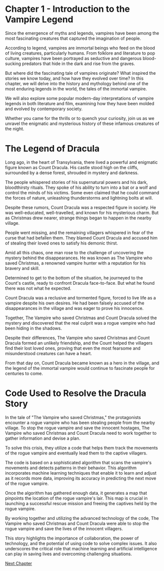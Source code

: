 # Chapter 1 - Introduction to the Vampire Legend

Since the emergence of myths and legends, vampires have been among the most fascinating creatures that captured the imagination of people.

According to legend, vampires are immortal beings who feed on the blood of living creatures, particularly humans. From folklore and literature to pop culture, vampires have been portrayed as seductive and dangerous blood-sucking predators that hide in the dark and rise from the graves.

But where did the fascinating tale of vampires originate? What inspired the stories we know today, and how have they evolved over time? In this chapter, we will delve into the history and mythology behind one of the most enduring legends in the world, the tales of the immortal vampire.

We will also explore some popular modern-day interpretations of vampire legends in both literature and film, examining how they have been molded and evolved by contemporary society.

Whether you came for the thrills or to quench your curiosity, join us as we unravel the enigmatic and mysterious history of these infamous creatures of the night.
# The Legend of Dracula

Long ago, in the heart of Transylvania, there lived a powerful and enigmatic figure known as Count Dracula. His castle stood high on the cliffs, surrounded by a dense forest, shrouded in mystery and darkness.

The people whispered stories of his supernatural powers and his dark, bloodthirsty rituals. They spoke of his ability to turn into a bat or a wolf and control the minds of his victims. Some even claimed that he could command the forces of nature, unleashing thunderstorms and lightning bolts at will.

Despite these rumors, Count Dracula was a respected figure in society. He was well-educated, well-travelled, and known for his mysterious charm. But as Christmas drew nearer, strange things began to happen in the nearby village.

People went missing, and the remaining villagers whispered in fear of the curse that had befallen them. They blamed Count Dracula and accused him of stealing their loved ones to satisfy his demonic thirst.

Amid all this chaos, one man rose to the challenge of uncovering the mystery behind the disappearances. He was known as The Vampire who saved Christmas, a renowned vampire hunter with a reputation for his bravery and skill.

Determined to get to the bottom of the situation, he journeyed to the Count's castle, ready to confront Dracula face-to-face. But what he found there was not what he expected.

Count Dracula was a reclusive and tormented figure, forced to live life as a vampire despite his own desires. He had been falsely accused of the disappearances in the village and was eager to prove his innocence.

Together, The Vampire who saved Christmas and Count Dracula solved the mystery and discovered that the real culprit was a rogue vampire who had been hiding in the shadows.

Despite their differences, The Vampire who saved Christmas and Count Dracula formed an unlikely friendship, and the Count helped the villagers find their lost loved ones, proving that even the most fearsome and misunderstood creatures can have a heart.

From that day on, Count Dracula became known as a hero in the village, and the legend of the immortal vampire would continue to fascinate people for centuries to come.
# Code Used to Resolve the Dracula Story

In the tale of "The Vampire who saved Christmas," the protagonists encounter a rogue vampire who has been stealing people from the nearby village. To stop the rogue vampire and save the innocent hostages, The Vampire who saved Christmas and Count Dracula need to work together to gather information and devise a plan.

To solve this crisis, they utilize a code that helps them track the movements of the rogue vampire and eventually lead them to the captive villagers.

The code is based on a sophisticated algorithm that scans the vampire's movements and detects patterns in their behavior. This algorithm incorporates machine learning techniques that enable it to learn and adjust as it records more data, improving its accuracy in predicting the next move of the rogue vampire.

Once the algorithm has gathered enough data, it generates a map that pinpoints the location of the rogue vampire's lair. This map is crucial in launching a successful rescue mission and freeing the captives held by the rogue vampire.

By working together and utilizing the advanced technology of the code, The Vampire who saved Christmas and Count Dracula were able to stop the rogue vampire and save the lives of the innocent villagers.

This story highlights the importance of collaboration, the power of technology, and the potential of using code to solve complex issues. It also underscores the critical role that machine learning and artificial intelligence can play in saving lives and overcoming challenging situations.


[Next Chapter](02_Chapter02.md)